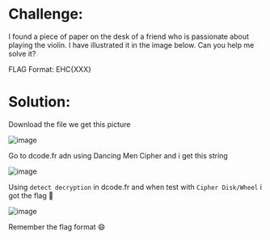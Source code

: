 # Challenge:

I found a piece of paper on the desk of a friend who is passionate about playing the violin. I have illustrated it in the image below. Can you help me solve it?

FLAG Format: EHC{XXX}

# Solution:

Download the file we get this picture

![image](https://github.com/Katsumi1012/CTF/assets/90083485/3b69651e-2a6c-4028-90c8-457abf0417df)

Go to dcode.fr adn using Dancing Men Cipher and i get this string

![image](https://github.com/Katsumi1012/CTF/assets/90083485/374bdd99-eadc-4903-aa5f-c0f2b575d23d)

Using `detect decryption` in dcode.fr and when test with `Cipher Disk/Wheel` i got the flag 🚩

![image](https://github.com/Katsumi1012/CTF/assets/90083485/2ba15ca1-52d2-4070-87db-71fc67613cf6)

Remember the flag format 😄
